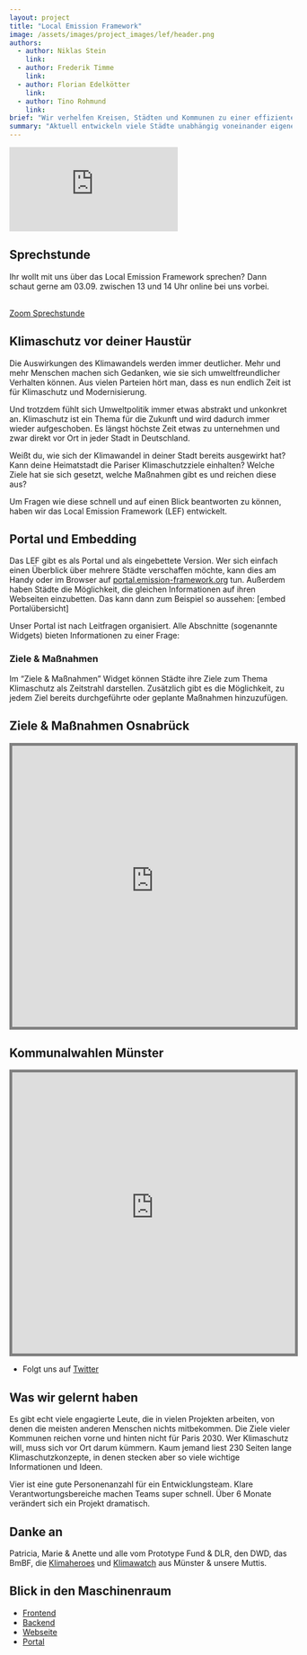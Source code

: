 ```yaml
---
layout: project
title: "Local Emission Framework"
image: /assets/images/project_images/lef/header.png
authors:
  - author: Niklas Stein
    link:
  - author: Frederik Timme
    link:
  - author: Florian Edelkötter
    link:
  - author: Tino Rohmund
    link:
brief: "Wir verhelfen Kreisen, Städten und Kommunen zu einer effizienten Kommunikation ihrer Klimastrategien."
summary: "Aktuell entwickeln viele Städte unabhängig voneinander eigene Strategien zur Umsetzung der vom Bund vereinbarten Klimaziele. Das Local Emission Framework (LEF) bietet ein Open Source Portal zur Visualisierung."
---
```


<div class="iframe-container">
    <iframe src="https://www.youtube-nocookie.com/embed/Du1JZxloFrY" frameborder="0" allow="accelerometer; autoplay; encrypted-media; gyroscope; picture-in-picture" allowfullscreen></iframe>
</div>

## Sprechstunde

Ihr wollt mit uns über das Local Emission Framework sprechen? Dann schaut gerne am 03.09. zwischen 13 und 14 Uhr online bei uns vorbei.

<br />
<a href="https://wwu.zoom.us/j/64834704386?pwd=NGl1b29qYXg0c2RBVStZaE1ZZXI1dz09" class="btn project-btn" target="_blank" rel="noopener noreferrer">Zoom Sprechstunde</a>

## Klimaschutz vor deiner Haustür

Die Auswirkungen des Klimawandels werden immer deutlicher. Mehr und mehr Menschen machen sich Gedanken, wie sie sich umweltfreundlicher Verhalten können. Aus vielen Parteien hört man, dass es nun endlich Zeit ist für Klimaschutz und Modernisierung.

Und trotzdem fühlt sich Umweltpolitik immer etwas abstrakt und unkonkret an. Klimaschutz ist ein Thema für die Zukunft und wird dadurch immer wieder aufgeschoben.
Es längst höchste Zeit etwas zu unternehmen und zwar direkt vor Ort in jeder Stadt in Deutschland.

Weißt du, wie sich der Klimawandel in deiner Stadt bereits ausgewirkt hat? Kann deine Heimatstadt die Pariser Klimaschutzziele einhalten? Welche Ziele hat sie sich gesetzt, welche Maßnahmen gibt es und reichen diese aus?

Um Fragen wie diese schnell und auf einen Blick beantworten zu können, haben wir das Local Emission Framework (LEF) entwickelt.

## Portal und Embedding

Das LEF gibt es als Portal und als eingebettete Version. Wer sich einfach einen Überblick über mehrere Städte verschaffen möchte, kann dies am Handy oder im Browser auf [portal.emission-framework.org](portal.emission-framework.org) tun. Außerdem haben Städte die Möglichkeit, die gleichen Informationen auf ihren Webseiten einzubetten. Das kann dann zum Beispiel so aussehen:
[embed Portalübersicht]

Unser Portal ist nach Leitfragen organisiert. Alle Abschnitte (sogenannte Widgets) bieten Informationen zu einer Frage:

### Ziele & Maßnahmen

Im “Ziele & Maßnahmen” Widget können Städte ihre Ziele zum Thema Klimaschutz als Zeitstrahl darstellen. Zusätzlich gibt es die Möglichkeit, zu jedem Ziel bereits durchgeführte oder geplante Maßnahmen hinzuzufügen.

<div>
<h2>Ziele & Maßnahmen Osnabrück</h2>
    <iframe src="https://portal.emission-framework.org/embeddedWidget/610bc2ccc72d6f2984f807ae/1/default/sansSerif"
            style="width: 100%; min-height: 500px; border: 5px solid grey" />
</div>

### Weather Widget & Warming Stripes

Auf Basis der Daten des Deutschen Wetterdiensts haben wir für die allermeisten Städte in Deutschland Wetterdaten der letzten Jahrzehnte aufbereitet. Diese können als Warming Stripes oder Klimadiagramme dargestellt werden. Die Nutzer\*innen haben außerdem die Möglichkeit, Parameter der Darstellung interaktiv zu verändern und können so die historischen Wetterdaten selbst erkunden.

<div>
<h2>Wetterdaten Leipzig</h2>
    <iframe src="https://portal.emission-framework.org/embeddedWidget/611fbde81d2241269010ef58/2/default/sansSerif"
            style="width: 100%; min-height: 500px; border: 5px solid grey" />
</div>
<div>
<h2>Warming Stripes Leipzig</h2>
    <iframe src="https://portal.emission-framework.org/embeddedWidget/611fbde81d2241269010ef58/3/default/sansSerif"
            style="width: 100%; min-height: 500px; border: 5px solid grey" />
</div>

### Daten hinzufügen

Um es Verantwortlichen in Kommunen und Kreisen möglichst einfach zu machen, ihre Informationen einzutragen und aktuell zu halten, haben wir das ganze Portal nach dem “What you see is what you get”-Prinzip gestaltet. So lassen sich neue Ziele mit wenigen Klicks hinzufügen und veröffentlichen. Es gibt außerdem die Möglichkeit im benutzerdefinierten Widget eigene Daten hochzuladen und darzustellen. Jede Stadt kann in ihrem von uns freigeschalteten Account ihre Region verwalten und entscheiden, welche Informationen dargestellt werden sollen.

<div class="iframe-container">
    <iframe src="https://www.youtube-nocookie.com/embed/Du1JZxloFrY" frameborder="0" allow="accelerometer; autoplay; encrypted-media; gyroscope; picture-in-picture" allowfullscreen></iframe>
</div>

<div>
<h2>Kommunalwahlen Münster</h2>
    <iframe src="https://portal.emission-framework.org/embeddedWidget/610bc2cbc72d6f2984f80712/3/default/sansSerif"
            style="width: 100%; min-height: 500px; border: 5px solid grey" />
</div>

## Wie es weitergeht und was ihr tun könnt

Im Rahmen der Projektlaufzeit des Prototype Fund haben wir sehr viel Hintergrund-Infrastruktur entwickelt. Als nächstes haben wir große Lust weitere Widgets zu entwickeln. Außerdem wollen wir unser Portal endlich mit viel mehr Daten füllen. Dazu sind wir auf Hilfe aus Städten und der Community angewiesen:

- Informiert euch über [Klimaschutz vor eurer Haustür](https://portal.emision-framework.org) und sorgt dafür, dass dieser konsequent umgesetzt und unser Portal voller wird.

- Erzählt anderen von unserem Projekt.

- Ihr habt gute Ideen für ein neues Widget oder tolle Vorschläge, wie wir das LEF weiterentwickeln sollen? Ihr kennt die richtigen Ansprechpartner\*innen in einer Kommune oder seid selbst für Klimaschutzpläne in einer Stadt oder in einem Kreis in Deutschland verantwortlich? Dann schreibt uns eure Infos, Kontaktdaten, Ideen usw. gerne in dieses Textfeld. Wir freuen uns über jeden Beitrag und geben uns größte Mühe schnell zu antworten!

<div>
    <iframe src="https://docs.google.com/forms/d/e/1FAIpQLScpKj7AhwI2hRuLR5kDf9ToMpq0SvyAI4HKCC3AWEynRJBONg/viewform?embedded=true" width="640" height="559" frameborder="0" marginheight="0" marginwidth="0">Wird geladen…
    </iframe>
</div>

- Folgt uns auf [Twitter](https://twitter.com/LefLocal)

## Was wir gelernt haben

Es gibt echt viele engagierte Leute, die in vielen Projekten arbeiten, von denen die meisten anderen Menschen nichts mitbekommen. Die Ziele vieler Kommunen reichen vorne und hinten nicht für Paris 2030. Wer Klimaschutz will, muss sich vor Ort darum kümmern. Kaum jemand liest 230 Seiten lange Klimaschutzkonzepte, in denen stecken aber so viele wichtige Informationen und Ideen.

Vier ist eine gute Personenanzahl für ein Entwicklungsteam. Klare Verantwortungsbereiche machen Teams super schnell. Über 6 Monate verändert sich ein Projekt dramatisch.

## Danke an

Patricia, Marie & Anette und alle vom Prototype Fund & DLR, den DWD, das BmBF, die [Klimaheroes](https://klimaheroes.de/) und [Klimawatch](https://klimawatch.de/) aus Münster & unsere Muttis.

## Blick in den Maschinenraum

- [Frontend](https://github.com/Local-Emission-Framework/lef-portal)
- [Backend](https://github.com/Local-Emission-Framework/lef-backend)
- [Webseite](https://emission-framework.org/)
- [Portal](https://portal.emission-framework.org/)
